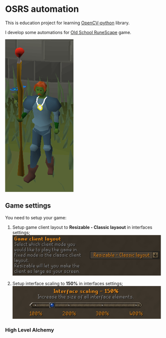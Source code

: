 # OSRS automation

This is education project for learning [OpenCV-python](https://github.com/opencv/opencv-python) library.

I develop some automations for [Old School RuneScape](https://oldschool.runescape.com/) game.

![Hello World](/readme/hello_world.png)

## Game settings

You need to setup your game:

1. Setup game client layout to **Resizable - Classic layaout** in interfaces settings;
![Game Client Layout](/readme/game_client_layout.png)

2. Setup interface scaling to **150%** in interfaces settings;
![Interface Scaling](/readme/interface_scaling.png)

### High Level Alchemy


